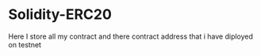# Solidity-ERC20
Here I store all my contract and there contract address that i have diployed on testnet
